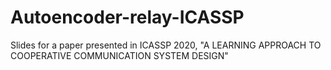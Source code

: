 # Autoencoder-relay-ICASSP
Slides for a paper presented in ICASSP 2020, "A LEARNING APPROACH TO COOPERATIVE COMMUNICATION SYSTEM DESIGN"
